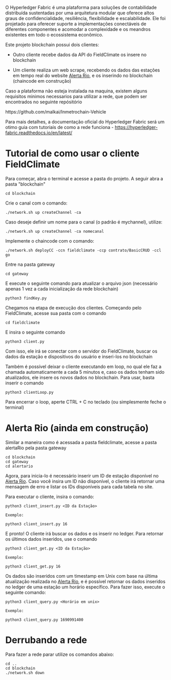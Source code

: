 O Hyperledger Fabric é uma plataforma para soluções de contabilidade distribuída sustentadas por uma arquitetura modular que oferece altos graus de confidencialidade, resiliência, flexibilidade e escalabilidade. Ele foi projetado para oferecer suporte a implementações conectáveis ​​de diferentes componentes e acomodar a complexidade e os meandros existentes em todo o ecossistema econômico.

Este projeto blockchain possui dois clientes:

- Outro cliente recebe dados da API do FieldClimate os insere no blockchain

- Um cliente realiza um web scrape, recebendo os dados das estações em tempo real do website [Alerta Rio](http://alertario.rio.rj.gov.br/tabela-de-dados/), e os inserindo no blockchain (chaincode em construção)

Caso a plataforma não esteja instalada na maquina, existem alguns requisitos minimos necessarios para utilizar a rede, que podem ser encontrados no seguinte repósitório
<link>https://github.com/malkai/Inmetrochain-Vehicle</link>

Para mais detalhes, a documentação oficial do Hyperledger Fabric será um otimo guia com tutoriais de como a rede funciona -  <link>https://hyperledger-fabric.readthedocs.io/en/latest/</link>

# Tutorial de como usar o cliente FieldClimate

Para começar, abra o terminal e acesse a pasta do projeto.
A seguir abra a pasta "blockchain"

```
cd blockchain
```
Crie o canal com o comando:

```
./network.sh up createChannel -ca
```

Caso deseje definir um nome para o canal (o padrão é mychannel), utilize:

```
./network.sh up createChannel -ca nomecanal
```

Implemente o chaincode com o comando:

```
./network.sh deployCC -ccn fieldclimate -ccp contrato/BasicCRUD -ccl go
```

Entre na pasta gateway

```
cd gateway
```

E execute o seguinte comando para atualizar o arquivo json (necessário apenas 1 vez a cada inicialização da rede blockchain)

```
python3 findKey.py
```

Chegamos na etapa de execução dos clientes. Começando pelo FieldClimate, acesse sua pasta com o comando

```
cd fieldclimate
```

E insira o seguinte comando

```     
python3 client.py
```

Com isso, ele irá se conectar com o servidor do FieldClimate, buscar os dados da estação e dispositivos do usuário e inseri-los no blockchain

Também é possível deixar o cliente executando em loop, no qual ele faz a chamada automaticamente a cada 5 minutos e, caso os dados tenham sido atualizados, ele insere os novos dados no blockchain. Para usar, basta inserir o comando

```
python3 clientLoop.py
```

Para encerrar o loop, aperte CTRL + C no teclado (ou simplesmente feche o terminal)

# Alerta Rio (ainda em construção)

Similar a maneira como é acessada a pasta fieldclimate, acesse a pasta alertaRio pela pasta gateway

```
cd blockchain
cd gateway
cd alertario
```

Agora, para inicia-lo é necessário inserir um ID de estação disponível no [Alerta Rio](http://alertario.rio.rj.gov.br/tabela-de-dados/). Caso você insira um ID não disponível, o cliente irá retornar uma mensagem de erro e listar os IDs disponíveis para cada tabela no site.

Para executar o cliente, insira o comando:

```
python3 client_insert.py <ID da Estação>

Exemplo:

python3 client_insert.py 16
```

E pronto! O cliente irá buscar os dados e os inserir no ledger. Para retornar os últimos dados inseridos, use o comando

```
python3 client_get.py <ID da Estação>

Exemplo:

python3 client_get.py 16
```

Os dados são inseridos com um timestamp em Unix com base na última atualização realizada no [Alerta Rio](http://alertario.rio.rj.gov.br/tabela-de-dados/), e é possível retornar os dados inseridos no ledger de uma estação um horário específico. Para fazer isso, execute o seguinte comando:

```
python3 client_query.py <Horário em unix>

Exemplo:

python3 client_query.py 1690991400
```

# Derrubando a rede

Para fazer a rede parar utilize os comandos abaixo:

```
cd .. 
cd blockchain
./network.sh down
```